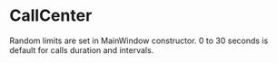 # CallCenter

Random limits are set in MainWindow constructor. 0 to 30 seconds is default for calls duration and intervals.